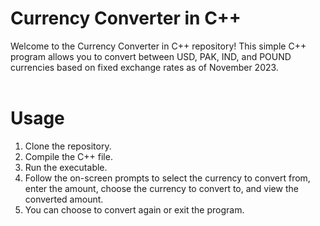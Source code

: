 # Currency Converter in C++
Welcome to the Currency Converter in C++ repository! This simple C++ program allows you to convert between USD, PAK, IND, and POUND currencies based on fixed exchange rates as of November 2023.
<br></br>

# Usage
1. Clone the repository.
2. Compile the C++ file.
3. Run the executable.
4. Follow the on-screen prompts to select the currency to convert from, enter the amount, choose the currency to convert to, and view the converted amount.
5. You can choose to convert again or exit the program.
